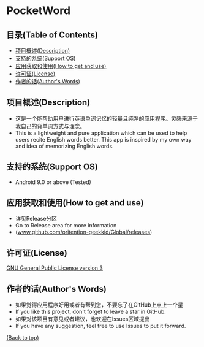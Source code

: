 # PocketWord

## 目录(Table of Contents)

- [项目概述(Description)](#项目概述description)
- [支持的系统(Support OS)](#支持的系统support-os)
- [应用获取和使用(How to get and use)](#应用获取和使用how-to-get-and-use)
- [许可证(License)](#许可证license)
- [作者的话(Author's Words)](#作者的话authors-words)

## 项目概述(Description)
* 这是一个能帮助用户进行英语单词记忆的轻量且纯净的应用程序。灵感来源于我自己的背单词方式与理念。
* This is a lightweight and pure application which can be used to help users recite English words better. This app is inspired by my own way and idea of memorizing English words.

## 支持的系统(Support OS)
* Android 9.0 or above (Tested)

## 应用获取和使用(How to get and use)
* 详见Release分区
* Go to Release area for more information
* (www.github.com/oritention-geekkid/Global/releases)

## 许可证(License)
[GNU General Public License version 3](https://opensource.org/licenses/GPL-3.0)

## 作者的话(Author's Words)
- 如果觉得应用程序好用或者有帮到您，不要忘了在GitHub上点上一个星
- If you like this project, don't forget to leave a star in GitHub.
- 如果对该项目有意见或者建议，也欢迎在Issues区域提出
- If you have any suggestion, feel free to use Issues to put it forward.

[(Back to top)](#目录--table-of-contents-)
